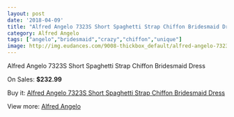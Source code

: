 ```yaml
---
layout: post
date: '2018-04-09'
title: "Alfred Angelo 7323S Short Spaghetti Strap Chiffon Bridesmaid Dress"
category: Alfred Angelo
tags: ["angelo","bridesmaid","crazy","chiffon","unique"]
image: http://img.eudances.com/9008-thickbox_default/alfred-angelo-7323s-short-spaghetti-strap-chiffon-bridesmaid-dress.jpg
---
```

Alfred Angelo 7323S Short Spaghetti Strap Chiffon Bridesmaid Dress

On Sales: **$232.99**
<a href="https://www.eudances.com/en/alfred-angelo/3026-alfred-angelo-7323s-short-spaghetti-strap-chiffon-bridesmaid-dress.html"><amp-img layout="responsive" width="600" height="600" src="//img.eudances.com/9008-thickbox_default/alfred-angelo-7323s-short-spaghetti-strap-chiffon-bridesmaid-dress.jpg" alt="Alfred Angelo 7323S Short Spaghetti Strap Chiffon Bridesmaid Dress 0" /></a>
<a href="https://www.eudances.com/en/alfred-angelo/3026-alfred-angelo-7323s-short-spaghetti-strap-chiffon-bridesmaid-dress.html"><amp-img layout="responsive" width="600" height="600" src="//img.eudances.com/9009-thickbox_default/alfred-angelo-7323s-short-spaghetti-strap-chiffon-bridesmaid-dress.jpg" alt="Alfred Angelo 7323S Short Spaghetti Strap Chiffon Bridesmaid Dress 1" /></a>

Buy it: [Alfred Angelo 7323S Short Spaghetti Strap Chiffon Bridesmaid Dress](https://www.eudances.com/en/alfred-angelo/3026-alfred-angelo-7323s-short-spaghetti-strap-chiffon-bridesmaid-dress.html "Alfred Angelo 7323S Short Spaghetti Strap Chiffon Bridesmaid Dress")

View more: [Alfred Angelo](https://www.eudances.com/en/51-alfred-angelo "Alfred Angelo")